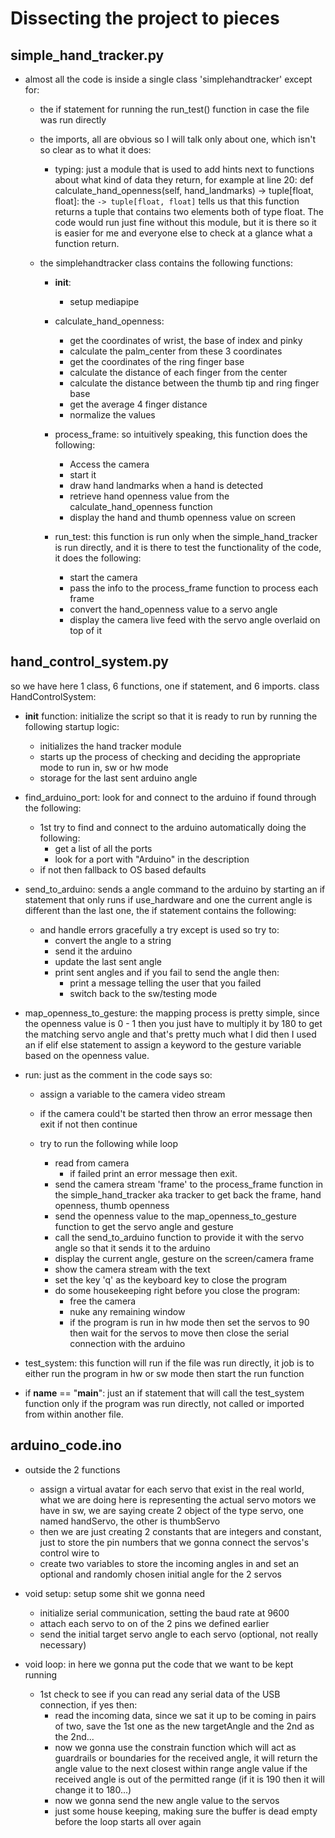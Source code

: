 # Dissecting the project to pieces

## simple_hand_tracker.py

- almost all the code is inside a single class 'simplehandtracker' except for:

  - the if statement for running the run_test() function in case the file was run directly
  - the imports, all are obvious so I will talk only about one, which isn't so clear as to what it does:
    - typing: just a module that is used to add hints next to functions about what kind of data they return, for example at line 20:
        def calculate_hand_openness(self, hand_landmarks) -> tuple[float, float]:
    the `-> tuple[float, float]` tells us that this function returns a tuple that contains two elements both of type float. The code would run just fine without this module, but it is there so it is easier for me and everyone else to check at a glance what a function return.

  - the simplehandtracker class contains the following functions:

    - **init**:
      - setup mediapipe
    - calculate_hand_openness:

      - get the coordinates of wrist, the base of index and pinky
      - calculate the palm_center from these 3 coordinates
      - get the coordinates of the ring finger base
      - calculate the distance of each finger from the center
      - calculate the distance between the thumb tip and ring finger base
      - get the average 4 finger distance
      - normalize the values

    - process_frame:
      so intuitively speaking, this function does the following:

      - Access the camera
      - start it
      - draw hand landmarks when a hand is detected
      - retrieve hand openness value from the calculate_hand_openness function
      - display the hand and thumb openness value on screen

    - run_test: this function is run only when the simple_hand_tracker is run directly, and it is there to test the functionality of the code, it does the following:
      - start the camera
      - pass the info to the process_frame function to process each frame
      - convert the hand_openness value to a servo angle
      - display the camera live feed with the servo angle overlaid on top of it

## hand_control_system.py

  so we have here 1 class, 6 functions, one if statement, and 6 imports.
  class HandControlSystem:

- **init** function: initialize the script so that it is ready to run by running the following startup logic:

  - initializes the hand tracker module
  - starts up the process of checking and deciding the appropriate mode to run in, sw or hw mode
  - storage for the last sent arduino angle

- find_arduino_port: look for and connect to the arduino if found through the following:

  - 1st try to find and connect to the arduino automatically doing the following:
    - get a list of all the ports
    - look for a port with "Arduino" in the description
  - if not then fallback to OS based defaults

- send_to_arduino: sends a angle command to the arduino by starting an if statement that only runs if use_hardware and one the current angle is different than the last one, the if statement contains the following:

  - and handle errors gracefully a try except is used so try to:
    - convert the angle to a string
    - send it the arduino
    - update the last sent angle
    - print sent angles and if you fail to send the angle then:
      - print a message telling the user that you failed
      - switch back to the sw/testing mode

- map_openness_to_gesture: the mapping process is pretty simple, since the openness value is 0 - 1 then you just have to multiply it by 180 to get the matching servo angle and that's pretty much what I did then I used an if elif else statement to assign a keyword to the gesture variable based on the openness value.

- run: just as the comment in the code says so:
  - assign a variable to the camera video stream
  - if the camera could't be started then throw an error message then exit if not then continue

  - try to run the following while loop
    - read from camera
      - if failed print an error message then exit.
    - send the camera stream 'frame' to the process_frame function in the simple_hand_tracker aka tracker to get back the frame, hand openness, thumb openness
    - send the openness value to the map_openness_to_gesture function to get the servo angle and gesture
    - call the send_to_arduino function to provide it with the servo angle so that it sends it to the arduino
    - display the current angle, gesture on the screen/camera frame
    - show the camera stream with the text
    - set the key 'q' as the keyboard key to close the program
    - do some housekeeping right before you close the program:
      - free the camera
      - nuke any remaining window
      - if the program is run in hw mode then set the servos to 90 then wait for the servos to move then close the serial connection with the arduino

- test_system: this function will run if the file was run directly, it job is to either run the program in hw or sw mode then start the run function

- if **name** == "**main**": just an if statement that will call the test_system function only if the program was run directly, not called or imported from within another file.

## arduino_code.ino

- outside the 2 functions
  - assign a virtual avatar for each servo that exist in the real world, what we are doing here is representing the actual servo motors we have in sw, we are saying create 2 object of the type servo, one named handServo, the other is thumbServo
  - then we are just creating 2 constants that are integers and constant, just to store the pin numbers that we gonna connect the servos's control wire to
  - create two variables to store the incoming angles in and set an optional and randomly chosen initial angle for the 2 servos

- void setup: setup some shit we gonna need
  - initialize serial communication, setting the baud rate at 9600
  - attach each servo to on of the 2 pins we defined earlier
  - send the initial target servo angle to each servo (optional, not really necessary)

- void loop: in here we gonna put the code that we want to be kept running
  - 1st check to see if you can read any serial data of the USB connection, if yes then:
    - read the incoming data, since we sat it up to be coming in pairs of two, save the 1st one as the new targetAngle and the 2nd as the 2nd...
    - now we gonna use the constrain function which will act as guardrails or boundaries for the received angle, it will return the angle value to the next closest within range angle value if the received angle is out of the permitted range (if it is 190 then it will change it to 180...)
    - now we gonna send the new angle value to the servos
    - just some house keeping, making sure the buffer is dead empty before the loop starts all over again
